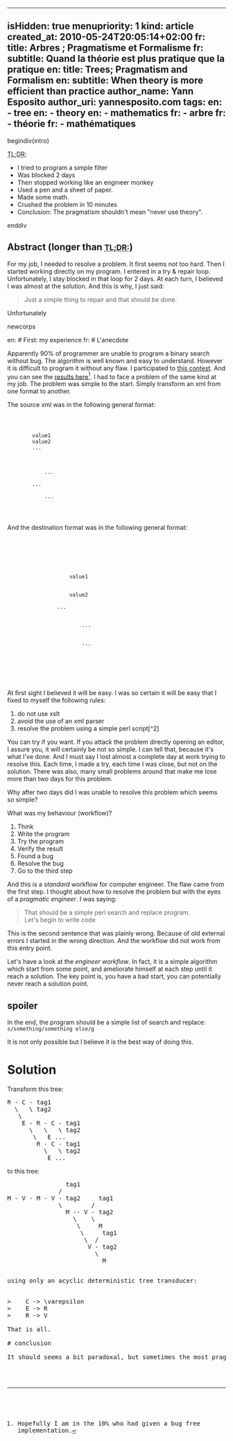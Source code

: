 -----
isHidden:       true
menupriority:   1
kind:           article
created_at:     2010-05-24T20:05:14+02:00
fr: title: Arbres ; Pragmatisme et Formalisme
fr: subtitle: Quand la théorie est plus pratique que la pratique
en: title: Trees; Pragmatism and Formalism
en: subtitle: When theory is more efficient than practice
author_name: Yann Esposito
author_uri: yannesposito.com
tags:
en:  - tree
en:  - theory
en:  - mathematics
fr:  - arbre
fr:  - théorie
fr:  - mathématiques
-----

begindiv(intro)

<abbr title="Too Long; Don't Read:">TL;DR:</abbr> 

- I tried to program a simple filter
- Was blocked 2 days
- Then stopped working like an engineer monkey
- Used a pen and a sheet of paper.
- Made some math.
- Crushed the problem in 10 minutes
- Conclusion: The pragmatism shouldn't mean "never use theory".

enddiv

## Abstract (longer than <small><abbr title="Too Long; Don't Read:">TL;DR:</abbr></small>)

For my job, I needed to resolve a problem. It first seems not too hard. 
Then I started working directly on my program. 
I entered in a try &amp; repair loop.
Unfortunately, I stay blocked in that loop for 2 days. 
At each turn, I believed I was almost at the solution. 
And this is why, I just said:

> Just a simple thing to repair and that should be done.

Unfortunately

newcorps

en: # First: my experience
fr: # L'anecdote

Apparently 90% of programmer are unable to program a binary search without bug. 
The algorithm is well known and easy to understand. 
However it is difficult to program it without any flaw. 
I participated to [this contest](http://reprog.wordpress.com/2010/04/19/are-you-one-of-the-10-percent/).
And you can see the [results here](http://reprog.wordpress.com/2010/04/21/binary-search-redux-part-1/)[^1].
I had to face a problem of the same kind at my job. The problem was simple to the start. Simply transform an <sc>xml</sc> from one format to another.

[^1]: Hopefully I am in the 10% who had given a bug free implementation.

The source <sc>xml</sc> was in the following general format:

<code class="xml">
<rubrique>
    <contenu>
        <tag1>value1</tag1>
        <tag2>value2</tag2>
        ...
    </contenu>
    <enfant>
        <rubrique>
            ...
        </rubrique>
        ...
        <rubrique>
            ...
        </rubrique>
    </enfant>
</menu>
</code>

And the destination format was in the following general format:

<code class="xml">
<item name="Menu">
    <value>
        <item name="menu">
            <value>
                <item name="tag1">
                    <value>value1</value>
                </item>
                <item name="tag2">
                    <value>value2</value>
                </item>
                ...
                <item name="menu">
                    <value>
                        ...
                    </value>
                    <value>
                        ...
                    </value>
                </item>
            </value>
        </item>
    </value>
</item>
</code>

At first sight I believed it will be easy. I was so certain it will be easy that I fixed to myself the following rules:

1. do not use <sc>xslt</sc>
2. avoid the use of an <sc>xml</sc> parser
3. resolve the problem using a simple perl script[^2]

You can try if you want. If you attack the problem directly opening an editor, I assure you, it will certainly be not so simple.
I can tell that, because it's what I've done. And I must say I lost almost a complete day at work trying to resolve this. Each time, I made a try, each time I was close, but not on the solution. There was also, many small problems around that make me lose more than two days for this problem.

Why after two days did I was unable to resolve this problem which seems so simple?

What was my behaviour (workflow)?

1. Think
2. Write the program
3. Try the program 
4. Verify the result
5. Found a bug
6. Resolve the bug
7. Go to the third step

And this is a *standard* workflow for computer engineer. The flaw came from the first step. 
I thought about how to resolve the problem but with the eyes of a *pragmatic engineer*. I was saying:

> That should be a simple perl search and replace program.  
> Let's begin to write code

This is the second sentence that was plainly wrong. Because of old external errors I started in the wrong direction. And the workflow did not work from this entry point.

Let's have a look at the *engineer workflow*. In fact, it is a simple algorithm which start from some point, and ameliorate himself at each step until it reach a solution. The key point is, you have a bad start, you can potentially never reach a solution point.

## spoiler

In the end, the program should be a simple list of search and replace:
<code class="perl">
s/something/something else/g 
</code>

It is not only possible but I believe it is the best way of doing this.

# Solution

Transform this tree:

<pre>
R - C - tag1
  \   \ tag2
   \
    E - R - C - tag1
      \   \   \ tag2
       \   E ...
        R - C - tag1
          \   \ tag2
           E ...
</pre>

to this tree:

<pre>
                tag1
              /
M - V - M - V - tag2     tag1
              \        / 
                M -- V - tag2
                  \    \ 
                   \     M
                    \     tag1
                     \  / 
                      V - tag2
                        \ 
                          M
<pre>

using only an acyclic deterministic tree transducer:


>    C -> \varepsilon
>    E -> R
>    R -> V

That is all.

# conclusion

It should seems a bit paradoxal, but sometimes the most pragmatic approach to a pragmatic problem is to use the theoretical methodology. Not the commonly accepted pragmatic one. This simple experience prove this point.
